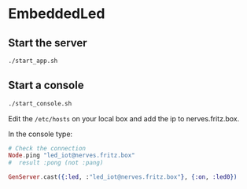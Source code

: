 # EmbeddedLed

## Start the server

```bash
./start_app.sh
```

## Start a console

```bash
./start_console.sh
```

Edit the ```/etc/hosts``` on your local box and add the ip to nerves.fritz.box.

In the console type:
```Elixir
# Check the connection
Node.ping "led_iot@nerves.fritz.box"
#  result :pong (not :pang)

GenServer.cast({:led, :"led_iot@nerves.fritz.box"}, {:on, :led0})
```
